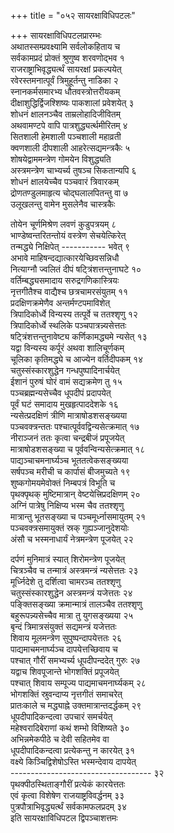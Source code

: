 +++
title = "०५२ सायरक्षाविधिपटलः"

+++
सायरक्षाविधिपटलप्रारम्भः    
अथातस्सम्प्रवक्ष्यामि सर्वलोकहिताय च  
सर्वकामप्रदं प्रोक्तं श्रुणुष्व शरवणोद्भव १  
राजराष्ट्राभिवृद्ध्यर्त्थं सायरक्षां प्रकल्पयेत्  
रवेरस्तमनात्पूर्वं त्रिमुहूर्तन्तु नाडिका २  
स्नानकर्मसमारभ्य धौतवस्त्रोत्तरीयकम्  
दीक्षाशुद्धिर्द्विजश्शिष्यः पाकशालां प्रवेशयेत् ३  
शोधनं क्षालनञ्चैव ताम्रलोहादिजीवितम्  
अथवामण्टपे वापि पात्रशुद्ध्यर्त्थमीरितम् ४  
सितशाली हेमशाली पञ्चशाली महाव्रती  
क्वणशाली दीपशाली आहरेत्सद्यमन्त्रकैः ५  
शोषयेद्वाममन्त्रेण गोमयेन विशुद्ध्यति  
अस्त्रमन्त्रेण चाभ्यर्च्य तुषञ्च सिकतान्यपि ६  
शोधनं क्षालयेच्चैव पञ्चवारं त्रिवारकम्  
द्रोणतण्डुलमाहृत्य चोद्घलालपितन्तु वा ७  
उलूखलन्तु वामेन मुसलेनैव चास्त्रकैः  

तोयेन चूर्णमिश्रेण लवणं कुडुपत्रयम् ८  
भाण्डेष्वन्तरितन्तोयं वस्त्रेण सेचयेत्किरेत्  
तन्मद्ध्ये निक्षिपेत् ----------- भवेत् ९  
अभावे माहिषन्दद्यात्कारयेच्छिवसन्निधौ  
नित्याग्नौ ज्वलितं दीपं षट्त्रिंशत्तन्तुनाघटे १०  
वर्तिम्बद्ध्यसमादाय सरुद्रगणिकास्त्रियः  
नृत्तगीतैश्च वाद्यैश्च छत्रचामरसंयुतम् ११  
प्रदक्षिणक्रमेणैव अन्तर्मण्टपमाविशेत्  
त्रिपादिकोर्ध्वे विन्यस्य तत्पूर्वे च ततश्शृणु १२  
त्रिपादिकोर्ध्वे स्थलिके पञ्चपात्रन्न्यसेत्ततः  
षट्त्रिंशत्तन्तुनावेष्ट्य कर्णिकामद्ध्यमे न्यसेत् १३  
यद्वा विन्यस्य कर्पूरं अथवा शालिचूर्णकम्  
चूलिका कृतिमद्ध्ये च आज्येन वर्तिदीपकम् १४  
चतुस्संस्कारशुद्धेन गन्धपुष्पादिनार्चयेत्  
ईशानं पुरुषं घोरं वामं सद्यक्रमेण तु १५  
पञ्चब्रह्मन्यसेच्चैव धूपदीपं प्रदापयेत्  
पूर्वं घटं समादाय मुखहृत्पाददेशके १६  
न्यसेत्प्रदक्षिणं त्रीणि मात्राषोडशसङ्ख्यया  
पञ्चवक्त्रन्ततः पश्चात्पूर्ववद्विन्यसेत्क्रमात् १७  
नीराञ्जनं ततः कृत्वा चन्द्रबीजं प्रपूजयेत्  
मात्राषोडशसङ्ख्या च पूर्ववन्विन्यसेत्क्रमात् १८  
पाद्यञ्चाचमनार्घ्यञ्च भूततत्वेकसङ्ख्यया  
सर्षपञ्च मरीची च कार्पासं बीजमुच्यते १९  
शुष्कगोमयमेवोक्तं निम्बपत्रं विभूति च  
पृथक्पृथक् मुष्टिमात्रान् वेष्टयेत्त्रिप्रदक्षिणम् २०  
अग्निं पात्रेषु निक्षिप्य भस्म चैव ततश्शृणु  
मात्रान्तु भूतसङ्ख्या च पञ्चमूर्ध्नासमायुतम् २१  
पञ्चवक्त्रसमायुक्तं स्रक् गुह्यञ्जानुदेशयोः  
अंसौ च भस्मनाधार्यं नेत्रमन्त्रेण पूजयेत् २२  

दर्पणं मुनिमात्रं स्यात् शिरोमन्त्रेण पूजयेत्  
चित्रञ्चैव च तन्मात्रं अस्त्रमन्त्रं न्यसेत्ततः २३  
मूर्ध्निदेशे तु दर्शित्वा चामरञ्च ततश्शृणु  
चतुस्संस्कारशुद्धेन अस्त्रमन्त्रं यजेत्ततः २४  
पङ्क्तिसङ्ख्या क्रमान्मात्रं तालञ्चैव ततश्शृणु  
बहुरूपन्न्यसेच्चैव मात्रा तु युगसङ्ख्यया २५  
बृन्दं त्रिमात्रसंयुक्तं सद्यमन्त्रं यजेत्ततः  
शिवाय मूलमन्त्रेण सुपुष्पन्दापयेत्ततः २६  
पाद्यमाचमनार्घ्यञ्च दापयेत्तच्छिवाय च  
पश्चात् गौरीं समभ्यर्च्य धूपदीपन्ददेत् गुरुः २७  
यद्वाच शिवपूजान्ते भोगशक्तिं प्रपूजयेत्  
पश्चात् शिवाय सम्पूज्य पाद्यमाचमनार्घ्यकम् २८  
भोगशक्तिं स्रुवन्दाप्य नृत्तगीतं समाचरेत्  
प्रातःकाले च मद्ध्याह्ने उक्तमात्रान्तदर्द्धकम् २९  
धूपदीपादिकन्दत्वा उपचारं समर्चयेत्  
महेश्वरादिबेराणां कथं शम्भो विशिष्यते ३०  
अभिन्नमेकपीठे च देवी सहितमेव वा  
धूपदीपादिकन्दत्वा प्रत्येकन्तु न कारयेत् ३१  
वक्ष्ये किञ्चिद्विशेषोऽस्ति भस्मन्देवाय दापयेत्  
----------------------------------- ३२  
पृथक्पीठस्थिताङ्गौरीं प्रत्येकं कारयेत्ततः  
एवं कृत्वा विशेषेण राजयाष्ट्रविवर्द्धनम् ३३  
पुत्रपौत्राभिवृद्ध्यर्त्थं सर्वकामफलप्रदम् ३४  
इति सायरक्षाविधिपटल द्विपञ्चाशत्तमः  
